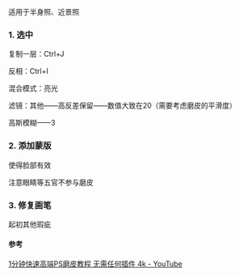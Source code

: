适用于半身照、近景照

### 1. 选中

复制一层：Ctrl+J

反相：Ctrl+I

混合模式：亮光

滤镜：其他——高反差保留——数值大致在20（需要考虑磨皮的平滑度）

高斯模糊——3

### 2. 添加蒙版

使得脸部有效

注意眼睛等五官不参与磨皮

### 3. 修复画笔

起初其他瑕疵



#### 参考

[1分钟快速高端PS磨皮教程 无需任何插件 4k - YouTube](https://www.youtube.com/watch?v=VBPJ_6t8c6w)